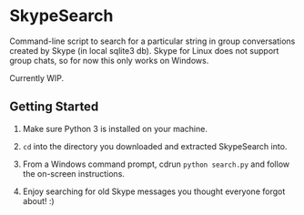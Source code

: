 # SkypeSearch

Command-line script to search for a particular string in group conversations created by Skype (in local sqlite3 db).
Skype for Linux does not support group chats, so for now this only works on Windows.

Currently WIP.

## Getting Started

1. Make sure Python 3 is installed on your machine.

2. `cd` into the directory you downloaded and extracted SkypeSearch into.

3. From a Windows command prompt, cdrun `python search.py` and follow the on-screen instructions.

4. Enjoy searching for old Skype messages you thought everyone forgot about! :)
